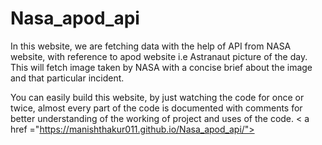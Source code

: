 # Nasa_apod_api
In this website, we are fetching data with the help of API from NASA website, with reference to apod website i.e Astranaut picture of the day. This will fetch image taken by NASA with a concise brief about the image and that particular incident.


You can easily build this website, by just watching the code for once or twice, almost every part of the code is documented with comments for better understanding of the working of project and uses of the code. 
< a href ="https://manishthakur011.github.io/Nasa_apod_api/"></a>

